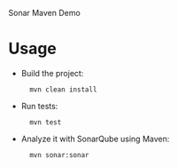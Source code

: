 Sonar Maven Demo


Usage
=====
* Build the project:

        mvn clean install

* Run tests:

        mvn test

* Analyze it with SonarQube using Maven:

        mvn sonar:sonar
